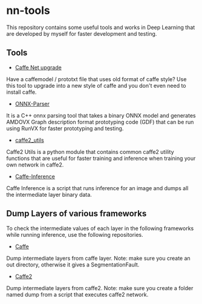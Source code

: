 # nn-tools

This repository contains some useful tools and works in Deep Learning that are developed by myself for faster development and testing.

## Tools
* [Caffe Net upgrade](https://github.com/lcskrishna/caffe-net-upgrade)

Have a caffemodel / prototxt file that uses old format of caffe style? 
Use this tool to upgrade into a new style of caffe and you don't even need to install caffe. 

* [ONNX-Parser](https://github.com/lcskrishna/onnx-parser)

It is a C++ onnx parsing tool that takes a binary ONNX model and generates AMDOVX Graph description format prototyping code (GDF) 
that can be run using RunVX for faster prototyping and testing. 

* [caffe2_utils](https://github.com/lcskrishna/my-caffe2-experiments/tree/master/caffe2_utils)

Caffe2 Utils is a python module that contains common caffe2 utility functions that are useful for faster training and inference when
training your own network in caffe2.

* [Caffe-Inference](https://github.com/lcskrishna/caffe_inference)

Caffe Inference is a script that runs inference for an image and dumps all the intermediate layer binary data.

## Dump Layers of various frameworks

To check the intermediate values of each layer in the following frameworks while running inference, use the following repositories. 

* [Caffe](https://github.com/lcskrishna/caffe/tree/dump_layers)

Dump intermediate layers from caffe layer. 
Note: make sure you create an out directory, otherwise it gives a SegmentationFault.

* [Caffe2](https://github.com/lcskrishna/caffe2)

Dump intermediate layers from caffe2.
Note: make sure you create a folder named dump from a script that executes caffe2 network.
